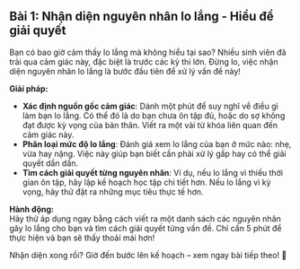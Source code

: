 ## Bài 1: Nhận diện nguyên nhân lo lắng - Hiểu để giải quyết

Bạn có bao giờ cảm thấy lo lắng mà không hiểu tại sao? Nhiều sinh viên đã trải qua cảm giác này, đặc biệt là trước các kỳ thi lớn. Đừng lo, việc nhận diện nguyên nhân lo lắng là bước đầu tiên để xử lý vấn đề này!

**Giải pháp:**
- **Xác định nguồn gốc cảm giác**: Dành một phút để suy nghĩ về điều gì làm bạn lo lắng. Có thể đó là do bạn chưa ôn tập đủ, hoặc do sợ không đạt được kỳ vọng của bản thân. Viết ra một vài từ khóa liên quan đến cảm giác này.
- **Phân loại mức độ lo lắng**: Đánh giá xem lo lắng của bạn ở mức nào: nhẹ, vừa hay nặng. Việc này giúp bạn biết cần phải xử lý gấp hay có thể giải quyết dần dần.
- **Tìm cách giải quyết từng nguyên nhân**: Ví dụ, nếu lo lắng vì thiếu thời gian ôn tập, hãy lập kế hoạch học tập chi tiết hơn. Nếu lo lắng vì kỳ vọng, hãy thử đặt ra những mục tiêu thực tế hơn.

**Hành động:**  
Hãy thử áp dụng ngay bằng cách viết ra một danh sách các nguyên nhân gây lo lắng cho bạn và tìm cách giải quyết từng vấn đề. Chỉ cần 5 phút để thực hiện và bạn sẽ thấy thoải mái hơn!

Nhận diện xong rồi? Giờ đến bước lên kế hoạch – xem ngay bài tiếp theo! 🚀